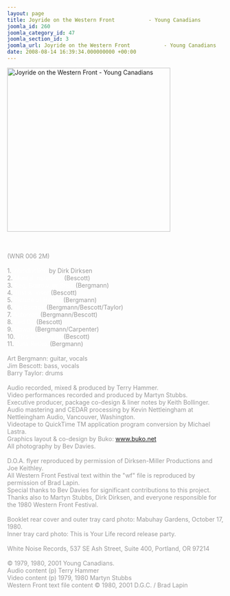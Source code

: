```yaml
---
layout: page
title: Joyride on the Western Front           - Young Canadians
joomla_id: 260
joomla_category_id: 47
joomla_section_id: 3
joomla_url: Joyride on the Western Front           - Young Canadians
date: 2008-08-14 16:39:34.000000000 +00:00
---
```

<img src="images/stories/album_covers/album_descriptions/young_canadians-joyride_on_the_western_front.jpg" height="381" align="bottom" width="380" style="width: 380px; height: 381px; border-width: 0px; border-color: #000000; border-style: solid" title="Joyride on the Western Front - Young Canadians" alt="Joyride on the Western Front - Young Canadians" /><br /><br /><div><span style="color: #999999" class="Apple-style-span"><br /></span></div><div><span style="color: #999999" class="Apple-style-span">(WNR 006 2M)</span></div><div><span style="color: #999999" class="Apple-style-span"><br /></span></div><div><span style="color: #999999" class="Apple-style-span">1. </span><span style="color: #ffffff" class="Apple-style-span">Introduction</span><span style="color: #999999" class="Apple-style-span"> by Dirk Dirksen</span></div><div><span style="color: #999999" class="Apple-style-span">2. </span><span style="color: #ffffff" class="Apple-style-span">Mental Instability</span><span style="color: #999999" class="Apple-style-span"> (Bescott)</span></div><div><span style="color: #999999" class="Apple-style-span">3. </span><span style="color: #ffffff" class="Apple-style-span">Beg, Borrow, or Steal</span><span style="color: #999999" class="Apple-style-span"> (Bergmann)</span></div><div><span style="color: #999999" class="Apple-style-span">4.</span><span style="color: #ffffff" class="Apple-style-span"> Just a Loser</span><span style="color: #999999" class="Apple-style-span"> (Bescott)</span></div><div><span style="color: #999999" class="Apple-style-span">5. </span><span style="color: #ffffff" class="Apple-style-span">Picture of Health</span><span style="color: #999999" class="Apple-style-span"> (Bergmann)</span></div><div><span style="color: #999999" class="Apple-style-span">6. </span><span style="color: #ffffff" class="Apple-style-span">No Escape</span><span style="color: #999999" class="Apple-style-span"> (Bergmann/Bescott/Taylor)</span></div><div><span style="color: #999999" class="Apple-style-span">7. </span><span style="color: #ffffff" class="Apple-style-span">Automan</span><span style="color: #999999" class="Apple-style-span"> (Bergmann/Bescott)</span></div><div><span style="color: #999999" class="Apple-style-span">8.</span><span style="color: #ffffff" class="Apple-style-span"> Led On</span><span style="color: #999999" class="Apple-style-span"> (Bescott)</span></div><div><span style="color: #999999" class="Apple-style-span">9. </span><span style="color: #ffffff" class="Apple-style-span">Hawaii</span><span style="color: #999999" class="Apple-style-span"> (Bergmann/Carpenter)</span></div><div><span style="color: #999999" class="Apple-style-span">10. </span><span style="color: #ffffff" class="Apple-style-span">This is Your Life</span><span style="color: #999999" class="Apple-style-span"> (Bescott)</span></div><div><span style="color: #999999" class="Apple-style-span">11. </span><span style="color: #ffffff" class="Apple-style-span">Data Redux</span><span style="color: #999999" class="Apple-style-span"> (Bergmann)</span></div><div><span style="color: #999999" class="Apple-style-span"><br /></span></div><div><span style="color: #999999" class="Apple-style-span">Art Bergmann: guitar, vocals</span></div><div><span style="color: #999999" class="Apple-style-span">Jim Bescott: bass, vocals</span></div><div><span style="color: #999999" class="Apple-style-span">Barry Taylor: drums</span></div><div><span style="color: #999999" class="Apple-style-span"><br /></span></div><div><span style="color: #999999" class="Apple-style-span">Audio recorded, mixed &amp; produced by Terry Hammer.</span></div><div><span style="color: #999999" class="Apple-style-span">Video performances recorded and produced by Martyn Stubbs.</span></div><div><span style="color: #999999" class="Apple-style-span">Executive producer, package co-design &amp; liner notes by Keith Bollinger.</span></div><div><span style="color: #999999" class="Apple-style-span">Audio mastering and CEDAR processing by Kevin Nettleingham at Nettleingham Audio, Vancouver, Washington.</span></div><div><span style="color: #999999" class="Apple-style-span">Videotape to QuickTime TM application program conversion by Michael Lastra.</span></div><div><span style="color: #999999" class="Apple-style-span">Graphics layout &amp; co-design by Buko: www.buko.net</span></div><div><span style="color: #999999" class="Apple-style-span">All photography by Bev Davies.</span></div><div><span style="color: #999999" class="Apple-style-span"><br /></span></div><div><span style="color: #999999" class="Apple-style-span">D.O.A. flyer reproduced by permission of Dirksen-Miller Productions and Joe Keithley.</span></div><div><span style="color: #999999" class="Apple-style-span">All Western Front Festival text within the &quot;wf&quot; file is reproduced by permission of Brad Lapin.</span></div><div><span style="color: #999999" class="Apple-style-span">Special thanks to Bev Davies for significant contributions to this project.</span></div><div><span style="color: #999999" class="Apple-style-span">Thanks also to Martyn Stubbs, Dirk Dirksen, and everyone responsible for the 1980 Western Front Festival.</span></div><div><span style="color: #999999" class="Apple-style-span"><br /></span></div><div><span style="color: #999999" class="Apple-style-span">Booklet rear cover and outer tray card photo: Mabuhay Gardens, October 17, 1980.</span></div><div><span style="color: #999999" class="Apple-style-span">Inner tray card photo: This is Your Life record release party.</span></div><div><span style="color: #999999" class="Apple-style-span"><br /></span></div><div><span style="color: #999999" class="Apple-style-span">White Noise Records, 537 SE Ash Street, Suite 400, Portland, OR 97214</span></div><div><span style="color: #999999" class="Apple-style-span"><br /></span></div><div><span style="color: #999999" class="Apple-style-span">&copy; 1979, 1980, 2001 Young Canadians.</span></div><div><span style="color: #999999" class="Apple-style-span">Audio content (p) Terry Hammer</span></div><div><span style="color: #999999" class="Apple-style-span">Video content (p) 1979, 1980 Martyn Stubbs</span></div><div><span style="color: #999999" class="Apple-style-span">Western Front text file content &copy; 1980, 2001 D.G.C. / Brad Lapin</span></div><div><span style="color: #999999" class="Apple-style-span"><br /></span></div><div><br /></div><div><br /></div>
